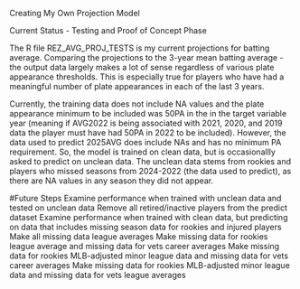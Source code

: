 Creating My Own Projection Model

Current Status - Testing and Proof of Concept Phase

The R file REZ_AVG_PROJ_TESTS is my current projections for batting average. Comparing the projections to the 3-year mean batting average - the output data largely makes a lot of sense regardless of various plate appearance thresholds. This is especially true for players who have had a meaningful number of plate appearances in each of the last 3 years. 

Currently, the training data does not include NA values and the plate appearance minimum to be included was 50PA in the in the target variable year (meaning if AVG2022 is being associated with 2021, 2020, and 2019 data the player must have had 50PA in 2022 
to be included). However, the data used to predict 2025AVG does include NAs and has no minimum PA requirement. So, the model is trained on clean data, but is occasionallly asked to predict on unclean data. The unclean data stems from rookies and players who
missed seasons from 2024-2022 (the data used to predict), as there are NA values in any season they did not appear. 


#Future Steps
Examine performance when trained with unclean data and tested on unclean data
Remove all retired/inactive players from the predict dataset
Examine performance when trained with clean data, but predicting on data that includes missing season data for rookies and injured players
   Make all missing data league averages
   Make missing data for rookies league average and missing data for vets career averages
   Make missing data for rookies MLB-adjusted minor league data and missing data for vets career averages
   Make missing data for rookies MLB-adjusted minor league data and missing data for vets league averages
